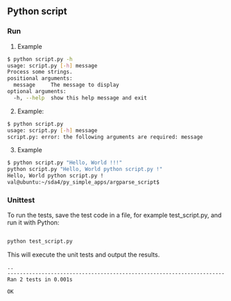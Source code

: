 ## Python script

### Run

1. Example
``` sh
$ python script.py -h
usage: script.py [-h] message
Process some strings.
positional arguments:
  message     The message to display
optional arguments:
  -h, --help  show this help message and exit
```

2. Example:
```sh
$ python script.py 
usage: script.py [-h] message
script.py: error: the following arguments are required: message
```

3. Example

```sh
$ python script.py "Hello, World !!!"
python script.py "Hello, World python script.py !"
Hello, World python script.py !
val@ubuntu:~/sda4/py_simple_apps/argparse_script$ 
```

### Unittest

To run the tests, save the test code in a file, for example test_script.py, and run it with Python:

```sh

python test_script.py
```

This will execute the unit tests and output the results.
```
..
----------------------------------------------------------------------
Ran 2 tests in 0.001s

OK

```
